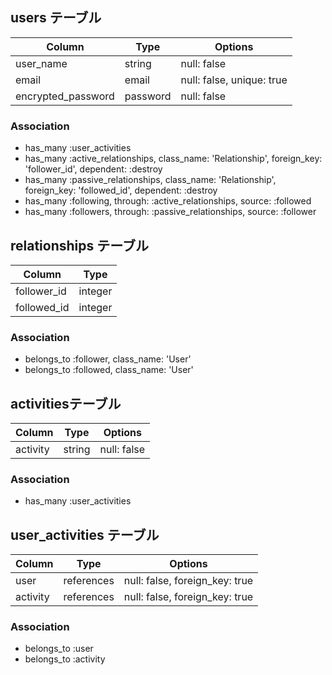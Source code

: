 

## users テーブル

| Column             | Type     | Options                   |
| ------------------ | -------- | ------------------------- |
| user_name          | string   | null: false               |
| email              | email    | null: false, unique: true |
| encrypted_password | password | null: false               |

### Association

- has_many :user_activities
- has_many :active_relationships,  class_name: 'Relationship', foreign_key: 'follower_id', dependent: :destroy
- has_many :passive_relationships, class_name: 'Relationship', foreign_key: 'followed_id', dependent: :destroy
- has_many :following, through: :active_relationships,  source: :followed
- has_many :followers, through: :passive_relationships, source: :follower

## relationships テーブル

| Column        | Type      |
| --------------| --------- |
| follower_id   | integer   |
| followed_id   | integer   |

### Association

- belongs_to :follower, class_name: 'User'
- belongs_to :followed, class_name: 'User'

## activitiesテーブル

| Column     | Type       | Options             |
| ---------- | ---------- | ------------------- |
| activity   | string     | null: false         |

### Association

- has_many :user_activities

## user_activities テーブル

| Column   | Type       | Options                        |
| -------- | ---------- | ------------------------------ |
| user     | references | null: false, foreign_key: true |
| activity | references | null: false, foreign_key: true |

### Association

- belongs_to :user
- belongs_to :activity